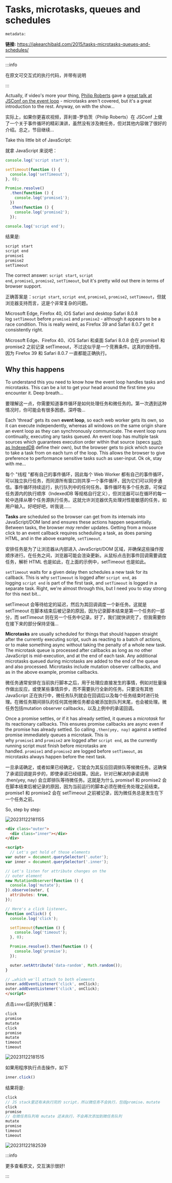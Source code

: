 # Tasks, microtasks, queues and schedules

`metadata:`

**链接:** https://jakearchibald.com/2015/tasks-microtasks-queues-and-schedules/

---

:::info

在原文可交互式的执行代码，并带有说明

:::

Actually, if video's more your thing, [Philip Roberts](https://twitter.com/philip_roberts) gave a [great talk at JSConf on the event loop](https://www.youtube.com/watch?v=8aGhZQkoFbQ) - microtasks aren't covered, but it's a great introduction to the rest. Anyway, on with the show…

实际上，如果你更喜欢视频，菲利普-罗伯茨（Philip Roberts）在 JSConf 上做了一个关于事件循环的精彩演讲，虽然没有涉及微任务，但对其他内容做了很好的介绍。总之，节目继续...

Take this little bit of JavaScript:

就拿 JavaScript 来说吧：

```js
console.log('script start');

setTimeout(function () {
  console.log('setTimeout');
}, 0);

Promise.resolve()
  .then(function () {
    console.log('promise1');
  })
  .then(function () {
    console.log('promise2');
  });

console.log('script end');
```

结果是:

```js
script start
script end
promise1
promise2
setTimeout
```

The correct answer: `script start`, `script end`, `promise1`, `promise2`, `setTimeout`, but it's pretty wild out there in terms of browser support.

正确答案是：`script start`, `script end`, `promise1`, `promise2`, `setTimeout`，但就浏览器支持而言，这是个非常复杂的问题。

Microsoft Edge, Firefox 40, iOS Safari and desktop Safari 8.0.8 log `setTimeout` before `promise1` and `promise2` - although it appears to be a race condition. This is really weird, as Firefox 39 and Safari 8.0.7 get it consistently right.

Microsoft Edge、Firefox 40、iOS Safari 和桌面 Safari 8.0.8 会在 promise1 和 promise2 之前记录 setTimeout，不过这似乎是一个竞赛条件。这真的很奇怪，因为 Firefox 39 和 Safari 8.0.7 一直都能正确执行。

## Why this happens

To understand this you need to know how the event loop handles tasks and microtasks. This can be a lot to get your head around the first time you encounter it. Deep breath…

要理解这一点，你需要知道事件循环是如何处理任务和微任务的。第一次遇到这种情况时，你可能会有很多困惑。深呼吸...

Each 'thread' gets its own **event loop**, so each web worker gets its own, so it can execute independently, whereas all windows on the same origin share an event loop as they can synchronously communicate. The event loop runs continually, executing any tasks queued. An event loop has multiple task sources which guarantees execution order within that source (specs [such as IndexedDB](http://w3c.github.io/IndexedDB/#database-access-task-source) define their own), but the browser gets to pick which source to take a task from on each turn of the loop. This allows the browser to give preference to performance sensitive tasks such as user-input. Ok ok, stay with me…

每个 "线程 "都有自己的事件循环，因此每个 Web Worker 都有自己的事件循环，可以独立执行任务，而同源所有窗口则共享一个事件循环，因为它们可以同步通信。事件循环持续运行，执行队列中的任何任务。事件循环有多个任务源，可保证任务源内的执行顺序（IndexedDB 等规格自行定义），但浏览器可以在循环的每一轮中选择从哪个任务源执行任务。这就允许浏览器优先处理对性能敏感的任务，如用户输入。好吧好吧，听我说......

**Tasks** are scheduled so the browser can get from its internals into JavaScript/DOM land and ensures these actions happen sequentially. Between tasks, the browser _may_ render updates. Getting from a mouse click to an event callback requires scheduling a task, as does parsing HTML, and in the above example, `setTimeout`.

安排任务是为了让浏览器从内部进入 JavaScript/DOM 区域，并确保这些操作按顺序进行。在任务之间，浏览器可能会渲染更新。从鼠标点击到事件回调需要调度任务，解析 HTML 也是如此，在上面的示例中，setTimeout 也是如此。

`setTimeout` waits for a given delay then schedules a new task for its callback. This is why `setTimeout` is logged after `script end`, as logging `script end` is part of the first task, and `setTimeout` is logged in a separate task. Right, we're almost through this, but I need you to stay strong for this next bit…

setTimeout 会等待给定的延迟，然后为其回调调度一个新任务。这就是 setTimeout 在脚本结束后被记录的原因，因为记录脚本结束是第一个任务的一部分，而 setTimeout 则在另一个任务中记录。好了，我们就快讲完了，但我需要你在接下来的部分保持坚强...

**Microtasks** are usually scheduled for things that should happen straight after the currently executing script, such as reacting to a batch of actions, or to make something async without taking the penalty of a whole new task. The microtask queue is processed after callbacks as long as no other JavaScript is mid-execution, and at the end of each task. Any additional microtasks queued during microtasks are added to the end of the queue and also processed. Microtasks include mutation observer callbacks, and as in the above example, promise callbacks.

微任务通常安排在当前执行脚本之后，用于处理应直接发生的事情，例如对批量操作做出反应，或使某些事情异步，而不需要执行全新的任务。只要没有其他 JavaScript 正在执行中，微任务队列就会在回调后以及每个任务结束时进行处理。在微任务期间排队的任何其他微任务都会被添加到队列末尾，也会被处理。微任务包括mutation observer callbacks，以及上例中的承诺回调。

Once a promise settles, or if it has already settled, it queues a _microtask_ for its reactionary callbacks. This ensures promise callbacks are async even if the promise has already settled. So calling `.then(yey, nay)` against a settled promise immediately queues a microtask. This is why `promise1` and `promise2` are logged after `script end`, as the currently running script must finish before microtasks are handled. `promise1` and `promise2` are logged before `setTimeout`, as microtasks always happen before the next task.

一旦承诺确定，或者如果已经确定，它就会为其反应回调排队等候微任务。这确保了承诺回调是异步的，即使承诺已经结算。因此，针对已解决的承诺调用 .then(yey, nay) 会立即排队等待微任务。这就是为什么 promise1 和 promise2 会在脚本结束后被记录的原因，因为当前运行的脚本必须在微任务处理之前结束。promise1 和 promise2 会在 setTimeout 之前被记录，因为微任务总是发生在下一个任务之前。

So, step by step:

![20231122181155](https://blog-1318409910.cos.ap-beijing.myqcloud.com/blog/20231122181155.png)

```html
<div class="outer">
  <div class="inner"></div>
</div>

<script>
  // Let's get hold of those elements
var outer = document.querySelector('.outer');
var inner = document.querySelector('.inner');

// Let's listen for attribute changes on the
// outer element
new MutationObserver(function () {
  console.log('mutate');
}).observe(outer, {
  attributes: true,
});

// Here's a click listener…
function onClick() {
  console.log('click');

  setTimeout(function () {
    console.log('timeout');
  }, 0);

  Promise.resolve().then(function () {
    console.log('promise');
  });

  outer.setAttribute('data-random', Math.random());
}

// …which we'll attach to both elements
inner.addEventListener('click', onClick);
outer.addEventListener('click', onClick);
</script>
```

点击`inner`后的执行结果：

```js
click
promise
mutate
click
promise
mutate
timeout
timeout
```

![20231122181515](https://blog-1318409910.cos.ap-beijing.myqcloud.com/blog/20231122181515.png)

如果用程序执行点击操作，如下

```js
inner.click()
```

结果将是:

```js
click
// JS stack里还有未执行完的 script，所以微任务不会执行，包括promise、mutate
click
promise
// 在微任务队列有 mutate 还未执行，不会再次添加到微任务队列
mutate
promise
timeout
timeout
```

![20231122182539](https://blog-1318409910.cos.ap-beijing.myqcloud.com/blog/20231122182539.png)

:::info

更多查看原文，交互演示很好!

:::
